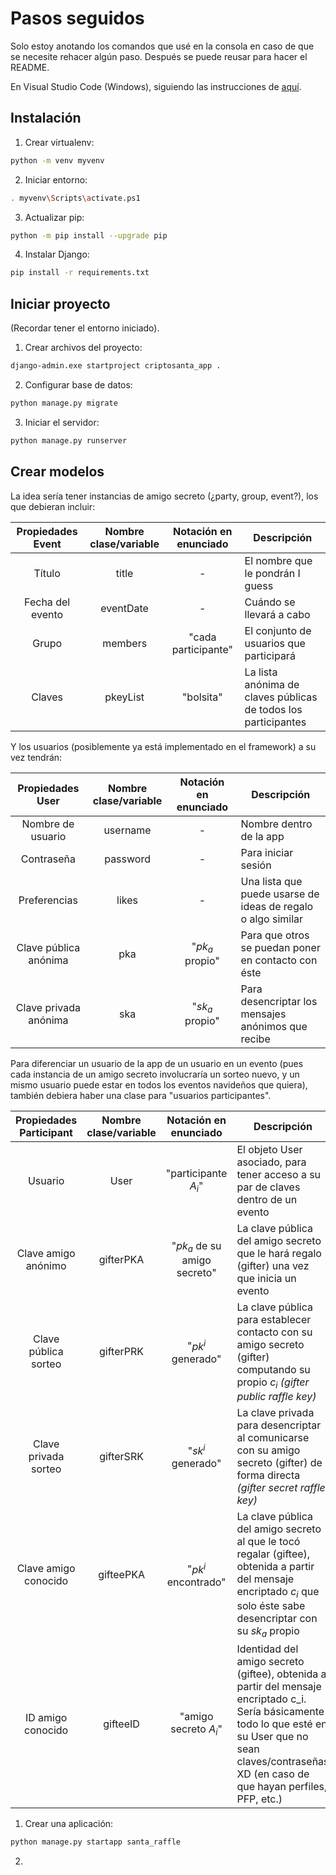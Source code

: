 # Pasos seguidos

Solo estoy anotando los comandos que usé en la consola en caso de que se necesite rehacer algún paso. Después se puede reusar para hacer el README.

En Visual Studio Code (Windows), siguiendo las instrucciones de [aquí](https://tutorial.djangogirls.org/es/django_installation/).


## Instalación

1. Crear virtualenv:
```bash
python -m venv myvenv
```

2. Iniciar entorno:
```bash
. myvenv\Scripts\activate.ps1
```

3. Actualizar pip:
```bash
python -m pip install --upgrade pip
```

4. Instalar Django:
```bash
pip install -r requirements.txt
```


## Iniciar proyecto

(Recordar tener el entorno iniciado).

1. Crear archivos del proyecto:
```bash
django-admin.exe startproject criptosanta_app .
```

2. Configurar base de datos:
```bash
python manage.py migrate
```

3. Iniciar el servidor:
```bash
python manage.py runserver
```


## Crear modelos

La idea sería tener instancias de amigo secreto (¿party, group, event?), los que debieran incluir:

| Propiedades Event | Nombre clase/variable | Notación en enunciado | Descripción |
|:-----------------:|:---------------------:|:---------------------:|-------------|
| Título | title | - | El nombre que le pondrán I guess |
| Fecha del evento | eventDate | - | Cuándo se llevará a cabo |
| Grupo | members | "cada participante" | El conjunto de usuarios que participará |
| Claves | pkeyList | "bolsita" | La lista anónima de claves públicas de todos los participantes |

Y los usuarios (posiblemente ya está implementado en el framework) a su vez tendrán:

| Propiedades User | Nombre clase/variable | Notación en enunciado | Descripción |
|:----------------:|:---------------------:|:---------------------:|-------------|
| Nombre de usuario | username | - | Nombre dentro de la app |
| Contraseña | password | - | Para iniciar sesión |
| Preferencias | likes | - | Una lista que puede usarse de ideas de regalo o algo similar |
| Clave pública anónima | pka | "$`pk_a`$ propio" | Para que otros se puedan poner en contacto con éste |
| Clave privada anónima | ska | "$`sk_a`$ propio" | Para desencriptar los mensajes anónimos que recibe |

Para diferenciar un usuario de la app de un usuario en un evento (pues cada instancia de un amigo secreto involucraría un sorteo nuevo, y un mismo usuario puede estar en todos los eventos navideños que quiera), también debiera haber una clase para "usuarios participantes".

| Propiedades Participant | Nombre clase/variable | Notación en enunciado | Descripción |
|:-----------------------:|:---------------------:|:---------------------:|-------------|
| Usuario | User | "participante $`A_i`$" | El objeto User asociado, para tener acceso a su par de claves dentro de un evento |
| Clave amigo anónimo | gifterPKA | "$`pk_a`$ de su amigo secreto" | La clave pública del amigo secreto que le hará regalo (gifter) una vez que inicia un evento |
| Clave pública sorteo | gifterPRK | "$`pk^i`$ generado" | La clave pública para establecer contacto con su amigo secreto (gifter) computando su propio $`c_i`$ *(gifter public raffle key)* |
| Clave privada sorteo | gifterSRK | "$`sk^i`$ generado" | La clave privada para desencriptar al comunicarse con su amigo secreto (gifter) de forma directa *(gifter secret raffle key)* |
| Clave amigo conocido | gifteePKA | "$`pk^i`$ encontrado" | La clave pública del amigo secreto al que le tocó regalar (giftee), obtenida a partir del mensaje encriptado $`c_i`$ que solo éste sabe desencriptar con su $`sk_a`$ propio |
| ID amigo conocido | gifteeID | "amigo secreto $`A_i`$" | Identidad del amigo secreto (giftee), obtenida a partir del mensaje encriptado c_i. Sería básicamente todo lo que esté en su User que no sean claves/contraseñas XD (en caso de que hayan perfiles, PFP, etc.) |

1. Crear una aplicación:
```bash
python manage.py startapp santa_raffle
```

2. 